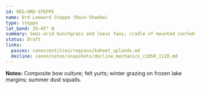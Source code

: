 ```yaml
---
id: REG:ORD-STEPPE
name: Ord Leeward Steppe (Rain-Shadow)
type: steppe
lat_band: 35–45° N
summary: Semi-arid bunchgrass and loess fans; cradle of mounted confederations that tax the passes and raid depots.
status: Draft
links:
  passes: canon/entities/regions/kaheet_uplands.md
  decline: canon/notes/snapshots/decline_mechanics_c1050_1120.md
---
```

**Notes:** Composite bow culture; felt yurts; winter grazing on frozen lake margins; summer dust squalls.
